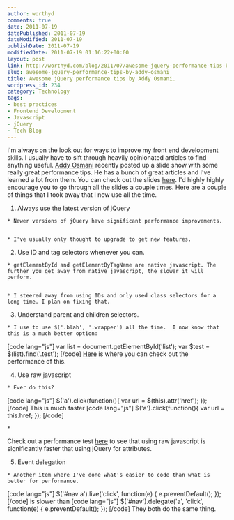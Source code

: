 ```yaml
---
author: worthyd
comments: true
date: 2011-07-19 
datePublished: 2011-07-19  
dateModified: 2011-07-19 
publishDate: 2011-07-19  
modifiedDate: 2011-07-19 01:16:22+00:00
layout: post
link: http://worthyd.com/blog/2011/07/awesome-jquery-performance-tips-by-addy-osmani/
slug: awesome-jquery-performance-tips-by-addy-osmani
title: Awesome jQuery performance tips by Addy Osmani.
wordpress_id: 234
category: Technology
tags:
- best practices
- Frontend Development
- Javascript
- jQuery
- Tech Blog
---
```


I'm always on the look out for ways to improve my front end development skills. I usually have to sift through heavily opinionated articles to find anything useful.  [Addy Osmani](http://twitter.com/addyosmani) recently posted up a slide show with some really great performance tips.  He has a bunch of great articles and I've learned a lot from them.  You can check out the slides [here](http://addyosmani.com/jqprovenperformance/).  I'd highly highly encourage you to go through all the slides a couple times. Here are a couple of things that I took away that I now use all the time.
<!-- more -->




  1. Always use the latest version of jQuery



    * Newer versions of jQuery have significant performance improvements.


    * I've usually only thought to upgrade to get new features.



  2. Use ID and tag selectors whenever you can.



    * getElementById and getElementByTagName are native javascript. The further you get away from native javascript, the slower it will perform. 


    * I steered away from using IDs and only used class selectors for a long time. I plan on fixing that.



  3. Understand parent and children selectors.



    * I use to use $('.blah', '.wrapper') all the time.  I now know that this is a much better option:  

[code lang="js"]
var list = document.getElementById('list');
var $test = $(list).find('.test');
[/code]
[Here](http://jsperf.com/jquery-selectors-context/2) is where you can check out the performance of this.







  4. Use raw javascript



    * Ever do this?
[code lang="js"]
$('a').click(function(){
     var url = $(this).attr('href');
});
[/code]
This is much faster
[code lang="js"]
$('a').click(function(){
     var url = this.href;
});
[/code]



    * 
Check out a performance test [here](http://jsperf.com/el-attr-id-vs-el-id/2) to see that using raw javascript is significantly faster that using jQuery for attributes.




  5. Event delegation



    * Another item where I've done what's easier to code than what is better for performance.
[code lang="js"]
$('#nav a').live('click', function(e) {
 e.preventDefault();
});
[/code]
is slower than
[code lang="js"]
$('#nav').delegate('a', 'click', function(e) {
 e.preventDefault();
});
[/code]
They both do the same thing.





